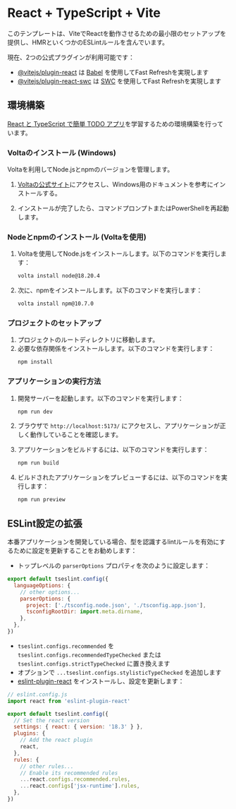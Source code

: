 # React + TypeScript + Vite

このテンプレートは、ViteでReactを動作させるための最小限のセットアップを提供し、HMRといくつかのESLintルールを含んでいます。

現在、2つの公式プラグインが利用可能です：

- [@vitejs/plugin-react](https://github.com/vitejs/vite-plugin-react/blob/main/packages/plugin-react/README.md) は [Babel](https://babeljs.io/) を使用してFast Refreshを実現します
- [@vitejs/plugin-react-swc](https://github.com/vitejs/vite-plugin-react-swc) は [SWC](https://swc.rs/) を使用してFast Refreshを実現します

## 環境構築
[React と TypeScript で簡単 TODO アプリ](https://zenn.dev/sprout2000/articles/40328708afaeb9)を学習するための環境構築を行っています。

### Voltaのインストール (Windows)

Voltaを利用してNode.jsとnpmのバージョンを管理します。

1. [Voltaの公式サイト](https://volta.sh/)にアクセスし、Windows用のドキュメントを参考にインストールする。

2. インストールが完了したら、コマンドプロンプトまたはPowerShellを再起動します。

### Nodeとnpmのインストール (Voltaを使用)

1. Voltaを使用してNode.jsをインストールします。以下のコマンドを実行します：
   ```sh
   volta install node@18.20.4
   ```
2. 次に、npmをインストールします。以下のコマンドを実行します：
   ```sh
   volta install npm@10.7.0
   ```

### プロジェクトのセットアップ

1. プロジェクトのルートディレクトリに移動します。
2. 必要な依存関係をインストールします。以下のコマンドを実行します：
   ```sh
   npm install
   ```

### アプリケーションの実行方法

1. 開発サーバーを起動します。以下のコマンドを実行します：
   ```sh
   npm run dev
   ```
2. ブラウザで `http://localhost:5173/` にアクセスし、アプリケーションが正しく動作していることを確認します。

3. アプリケーションをビルドするには、以下のコマンドを実行します：
   ```sh
   npm run build
   ```

4. ビルドされたアプリケーションをプレビューするには、以下のコマンドを実行します：
   ```sh
   npm run preview
   ```

## ESLint設定の拡張

本番アプリケーションを開発している場合、型を認識するlintルールを有効にするために設定を更新することをお勧めします：

- トップレベルの `parserOptions` プロパティを次のように設定します：
```js
export default tseslint.config({
  languageOptions: {
    // other options...
    parserOptions: {
      project: ['./tsconfig.node.json', './tsconfig.app.json'],
      tsconfigRootDir: import.meta.dirname,
    },
  },
})
```

- `tseslint.configs.recommended` を `tseslint.configs.recommendedTypeChecked` または `tseslint.configs.strictTypeChecked` に置き換えます
- オプションで `...tseslint.configs.stylisticTypeChecked` を追加します
- [eslint-plugin-react](https://github.com/jsx-eslint/eslint-plugin-react) をインストールし、設定を更新します：

```js
// eslint.config.js
import react from 'eslint-plugin-react'

export default tseslint.config({
  // Set the react version
  settings: { react: { version: '18.3' } },
  plugins: {
    // Add the react plugin
    react,
  },
  rules: {
    // other rules...
    // Enable its recommended rules
    ...react.configs.recommended.rules,
    ...react.configs['jsx-runtime'].rules,
  },
})
```